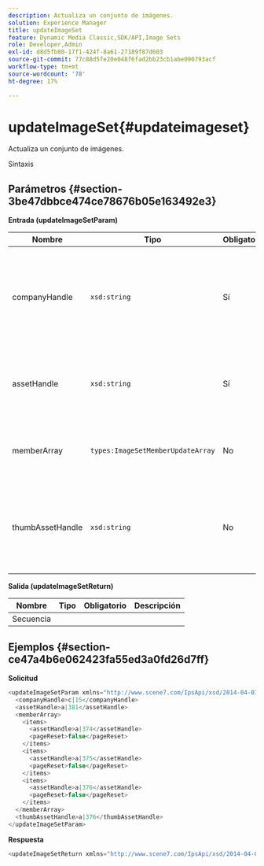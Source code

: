 ```yaml
---
description: Actualiza un conjunto de imágenes.
solution: Experience Manager
title: updateImageSet
feature: Dynamic Media Classic,SDK/API,Image Sets
role: Developer,Admin
exl-id: d8d5fb80-17f1-424f-8a61-27189f87d603
source-git-commit: 77c88d5fe20e048f6fad2bb23cb1abe090793acf
workflow-type: tm+mt
source-wordcount: '78'
ht-degree: 17%

---
```


# updateImageSet{#updateimageset}

Actualiza un conjunto de imágenes.

Sintaxis

## Parámetros {#section-3be47dbbce474ce78676b05e163492e3}

**Entrada (updateImageSetParam)**

| Nombre | Tipo | Obligatorio | Descripción |
|---|---|---|---|
| companyHandle | `xsd:string` | Sí | El identificador de la compañía que contiene el conjunto de imágenes que desea modificar. |
| assetHandle | `xsd:string` | Sí | El controlador del conjunto de imágenes que desea modificar. |
| memberArray | `types:ImageSetMemberUpdateArray` | No | Restablece los miembros del conjunto de imágenes. |
| thumbAssetHandle | `xsd:string` | No | El controlador del recurso que actúa como miniatura para el conjunto de imágenes. |

**Salida (updateImageSetReturn)**

| Nombre | Tipo | Obligatorio | Descripción |
|---|---|---|---|
| Secuencia |  |  |  |

## Ejemplos {#section-ce47a4b6e062423fa55ed3a0fd26d7ff}

**Solicitud**

```java
<updateImageSetParam xmlns="http://www.scene7.com/IpsApi/xsd/2014-04-03"> 
  <companyHandle>c|15</companyHandle> 
  <assetHandle>a|381</assetHandle> 
  <memberArray> 
    <items> 
      <assetHandle>a|374</assetHandle> 
      <pageReset>false</pageReset> 
    </items> 
    <items> 
      <assetHandle>a|375</assetHandle> 
      <pageReset>false</pageReset> 
    </items> 
    <items> 
      <assetHandle>a|376</assetHandle> 
      <pageReset>false</pageReset> 
    </items> 
  </memberArray> 
  <thumbAssetHandle>a|376</thumbAssetHandle> 
</updateImageSetParam>
```

**Respuesta**

```java
<updateImageSetReturn xmlns="http://www.scene7.com/IpsApi/xsd/2014-04-03"/>
```
